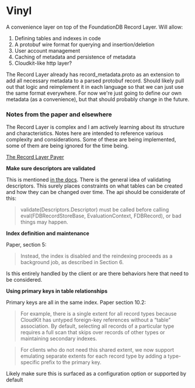 # Vinyl

A convenience layer on top of the FoundationDB Record Layer. Will allow:

1.  Defining tables and indexes in code
2.  A protobuf wire format for querying and insertion/deletion
3.  User account management
4.  Caching of metadata and persistence of metadata
5.  Cloudkit-like http layer?

The Record Layer already has record_metadata.proto as an extension to add all necessary metadata
to a parsed protobuf record. Should likely pull out that logic and reimplement it in each language
so that we can just use the same format everywhere. For now we're just going to define our own
metadata (as a convenience), but that should probably change in the future.

### Notes from the paper and elsewhere

The Record Layer is complex and I am actively learning about its structure and characteristics. Notes here are intended to reference various complexity and considerations. Some of these are being implemented, some of them are being ignored for the time being.

[The Record Layer Payer](https://www.foundationdb.org/files/record-layer-paper.pdf)

**Make sure descriptors are validated**

This is mentioned [in the docs](https://static.javadoc.io/org.foundationdb/fdb-record-layer-core-pb3/2.5.40.0/com/apple/foundationdb/record/query/expressions/QueryComponent.html). There is the general idea of validating descriptors. This surely places constraints on what tables can be created and how they can be changed over time. The api should be considerate of this:

> validate(Descriptors.Descriptor) must be called before calling eval(FDBRecordStoreBase, EvaluationContext, FDBRecord), or bad things may happen.

**Index definition and maintenance**

Paper, section 5:

> Instead, the index is disabled and the reindexing proceeds as a background job, as described in Section 6.

Is this entirely handled by the client or are there behaviors here that need to be considered.

**Using primary keys in table relationships**

Primary keys are all in the same index. Paper section 10.2:

> For example, there is a single extent for
> all record types because CloudKit has untyped foreign-key
> references without a “table” association. By default, selecting all records of a particular type requires a full scan that
> skips over records of other types or maintaining secondary
> indexes.

> For clients who do not need this shared extent, we
> now support emulating separate extents for each record type
> by adding a type-specific prefix to the primary key.

Likely make sure this is surfaced as a configuration option or supported by default
